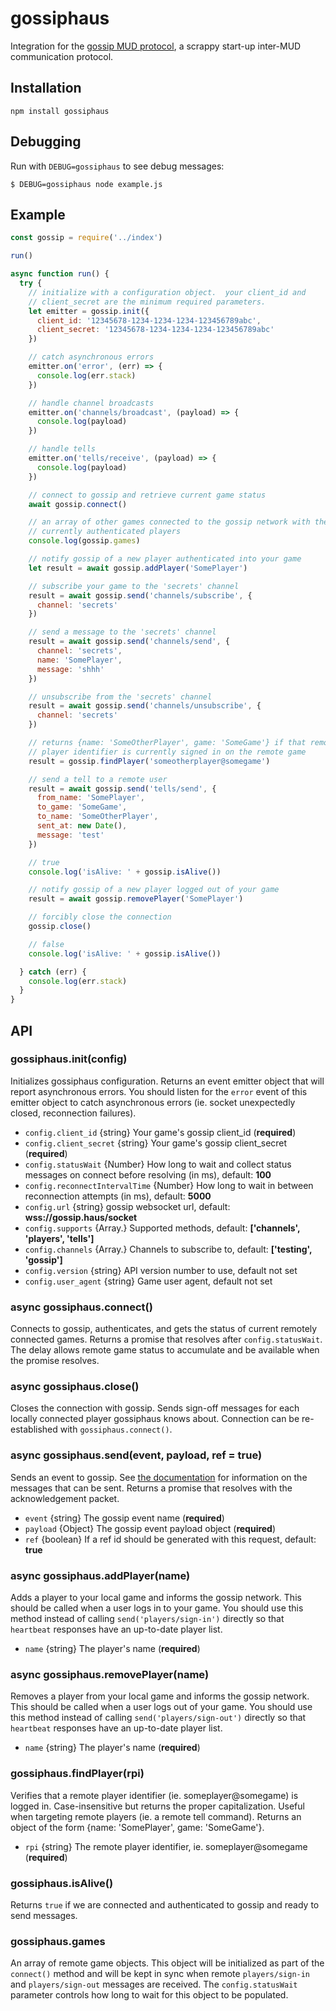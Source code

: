 # gossiphaus
Integration for the [gossip MUD protocol](https://gossip.haus/), a scrappy start-up inter-MUD communication protocol.

## Installation
`npm install gossiphaus`

## Debugging
Run with `DEBUG=gossiphaus` to see debug messages:

`$ DEBUG=gossiphaus node example.js`

## Example
```javascript
const gossip = require('../index')

run()

async function run() {
  try {
    // initialize with a configuration object.  your client_id and
    // client_secret are the minimum required parameters.
    let emitter = gossip.init({
      client_id: '12345678-1234-1234-1234-123456789abc',
      client_secret: '12345678-1234-1234-1234-123456789abc'
    })

    // catch asynchronous errors
    emitter.on('error', (err) => {
      console.log(err.stack)
    })

    // handle channel broadcasts
    emitter.on('channels/broadcast', (payload) => {
      console.log(payload)
    })

    // handle tells
    emitter.on('tells/receive', (payload) => {
      console.log(payload)
    })

    // connect to gossip and retrieve current game status
    await gossip.connect()

    // an array of other games connected to the gossip network with their
    // currently authenticated players
    console.log(gossip.games)  

    // notify gossip of a new player authenticated into your game
    let result = await gossip.addPlayer('SomePlayer')

    // subscribe your game to the 'secrets' channel
    result = await gossip.send('channels/subscribe', {
      channel: 'secrets'
    })

    // send a message to the 'secrets' channel
    result = await gossip.send('channels/send', {
      channel: 'secrets',
      name: 'SomePlayer',
      message: 'shhh'
    })

    // unsubscribe from the 'secrets' channel
    result = await gossip.send('channels/unsubscribe', {
      channel: 'secrets'
    })

    // returns {name: 'SomeOtherPlayer', game: 'SomeGame'} if that remote
    // player identifier is currently signed in on the remote game
    result = gossip.findPlayer('someotherplayer@somegame')

    // send a tell to a remote user
    result = await gossip.send('tells/send', {
      from_name: 'SomePlayer',
      to_game: 'SomeGame',
      to_name: 'SomeOtherPlayer',
      sent_at: new Date(),
      message: 'test'
    })

    // true
    console.log('isAlive: ' + gossip.isAlive())

    // notify gossip of a new player logged out of your game
    result = await gossip.removePlayer('SomePlayer')

    // forcibly close the connection
    gossip.close()

    // false
    console.log('isAlive: ' + gossip.isAlive())

  } catch (err) {
    console.log(err.stack)
  }
}
```

## API

### gossiphaus.init(config)
Initializes gossiphaus configuration.  Returns an event emitter object that will report asynchronous errors.  You should listen for the `error` event of this emitter object to catch asynchronous errors (ie. socket unexpectedly closed, reconnection failures).

* `config.client_id` {string} Your game's gossip client_id (**required**)
* `config.client_secret` {string} Your game's gossip client_secret (**required**)
* `config.statusWait` {Number} How long to wait and collect status messages on connect before resolving (in ms), default: **100**
* `config.reconnectIntervalTime` {Number} How long to wait in between reconnection attempts (in ms), default: **5000**
* `config.url` {string} gossip websocket url, default: **wss://gossip.haus/socket**
* `config.supports` {Array.<string>} Supported methods, default: **['channels', 'players', 'tells']**
* `config.channels` {Array.<string>} Channels to subscribe to, default: **['testing', 'gossip']**
* `config.version` {string} API version number to use, default not set
* `config.user_agent` {string} Game user agent, default not set

### async gossiphaus.connect()
Connects to gossip, authenticates, and gets the status of current remotely connected games.  Returns a promise that resolves after `config.statusWait`.  The delay allows remote game status to accumulate and be available when the promise resolves.

### async gossiphaus.close()
Closes the connection with gossip.  Sends sign-off messages for each locally connected player gossiphaus knows about.  Connection can be re-established with `gossiphaus.connect()`.

### async gossiphaus.send(event, payload, ref = true)
Sends an event to gossip.  See [the documentation](https://gossip.haus/docs) for information on the messages that can be sent.  Returns a promise that resolves with the acknowledgement packet.

* `event` {string} The gossip event name (**required**)
* `payload` {Object} The gossip event payload object (**required**)
* `ref` {boolean} If a ref id should be generated with this request, default: **true**

### async gossiphaus.addPlayer(name)
Adds a player to your local game and informs the gossip network.  This should be called when a user logs in to your game.  You should use this method instead of calling `send('players/sign-in')` directly so that `heartbeat` responses have an up-to-date player list.

* `name` {string} The player's name (**required**)

### async gossiphaus.removePlayer(name)
Removes a player from your local game and informs the gossip network.  This should be called when a user logs out of your game.  You should use this method instead of calling `send('players/sign-out')` directly so that `heartbeat` responses have an up-to-date player list.

* `name` {string} The player's name (**required**)

### gossiphaus.findPlayer(rpi)
Verifies that a remote player identifier (ie. someplayer@somegame) is logged in.  Case-insensitive
but returns the proper capitalization.  Useful when targeting remote players (ie. a remote tell command).  Returns an object of the form {name: 'SomePlayer', game: 'SomeGame'}.

* `rpi` {string} The remote player identifier, ie. someplayer@somegame (**required**)

### gossiphaus.isAlive()
Returns `true` if we are connected and authenticated to gossip and ready to send messages.

### gossiphaus.games
An array of remote game objects.  This object will be initialized as part of the `connect()` method and will be kept in sync when remote `players/sign-in` and `players/sign-out` messages are received.  The `config.statusWait` parameter controls how long to wait for this object to be populated.
